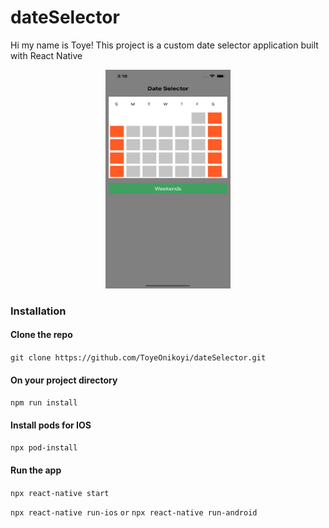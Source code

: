 # dateSelector
Hi my name is Toye!
This project is a custom date selector application built with React Native
<p align="center">
<img src="https://github.com/ToyeOnikoyi/dateSelector/blob/master/date_selector.png" height="350" width="200">
</p>

<h3>Installation </h3>

<h4>Clone the repo </h4>

`git clone https://github.com/ToyeOnikoyi/dateSelector.git `

<h4>On your project directory</h4>

`npm run install`


<h4>Install pods for IOS</h4>

`npx pod-install`

<h4>Run the app</h4>

`npx react-native start`

`npx react-native run-ios`
`or`
`npx react-native run-android`

